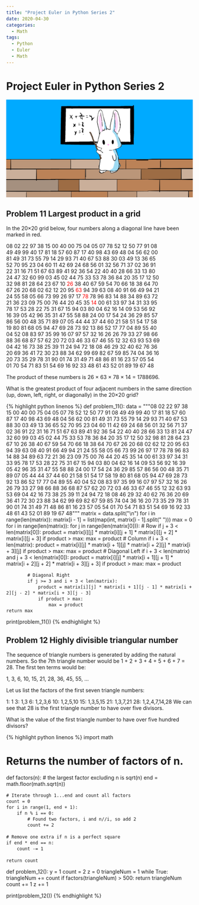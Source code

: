 ```yaml
---
title: "Project Euler in Python Series 2"
date: 2020-04-30
categories:
  - Math
tags:
  - Python
  - Euler
  - Math
---
```


# Project Euler in Python Series 2

![](/assets/images/snowbunny2.jpg)


## Problem 11 Largest product in a grid
In the 20×20 grid below, four numbers along a diagonal line have been marked in red.

08 02 22 97 38 15 00 40 00 75 04 05 07 78 52 12 50 77 91 08  
49 49 99 40 17 81 18 57 60 87 17 40 98 43 69 48 04 56 62 00  
81 49 31 73 55 79 14 29 93 71 40 67 53 88 30 03 49 13 36 65  
52 70 95 23 04 60 11 42 69 24 68 56 01 32 56 71 37 02 36 91  
22 31 16 71 51 67 63 89 41 92 36 54 22 40 40 28 66 33 13 80  
24 47 32 60 99 03 45 02 44 75 33 53 78 36 84 20 35 17 12 50  
32 98 81 28 64 23 67 10 <span style="color:red">26</span> 38 40 67 59 54 70 66 18 38 64 70  
67 26 20 68 02 62 12 20 95 <span style="color:red">63</span> 94 39 63 08 40 91 66 49 94 21  
24 55 58 05 66 73 99 26 97 17 <span style="color:red">78</span> 78 96 83 14 88 34 89 63 72  
21 36 23 09 75 00 76 44 20 45 35 <span style="color:red">14</span> 00 61 33 97 34 31 33 95  
78 17 53 28 22 75 31 67 15 94 03 80 04 62 16 14 09 53 56 92  
16 39 05 42 96 35 31 47 55 58 88 24 00 17 54 24 36 29 85 57  
86 56 00 48 35 71 89 07 05 44 44 37 44 60 21 58 51 54 17 58   
19 80 81 68 05 94 47 69 28 73 92 13 86 52 17 77 04 89 55 40  
04 52 08 83 97 35 99 16 07 97 57 32 16 26 26 79 33 27 98 66  
88 36 68 87 57 62 20 72 03 46 33 67 46 55 12 32 63 93 53 69  
04 42 16 73 38 25 39 11 24 94 72 18 08 46 29 32 40 62 76 36  
20 69 36 41 72 30 23 88 34 62 99 69 82 67 59 85 74 04 36 16  
20 73 35 29 78 31 90 01 74 31 49 71 48 86 81 16 23 57 05 54  
01 70 54 71 83 51 54 69 16 92 33 48 61 43 52 01 89 19 67 48  

The product of these numbers is 26 × 63 × 78 × 14 = 1788696.

What is the greatest product of four adjacent numbers in the same direction (up, down, left, right, or diagonally) in the 20×20 grid?

{% highlight python linenos %}
def problem_11():
    data = """08 02 22 97 38 15 00 40 00 75 04 05 07 78 52 12 50 77 91 08
49 49 99 40 17 81 18 57 60 87 17 40 98 43 69 48 04 56 62 00
81 49 31 73 55 79 14 29 93 71 40 67 53 88 30 03 49 13 36 65
52 70 95 23 04 60 11 42 69 24 68 56 01 32 56 71 37 02 36 91
22 31 16 71 51 67 63 89 41 92 36 54 22 40 40 28 66 33 13 81
24 47 32 60 99 03 45 02 44 75 33 53 78 36 84 20 35 17 12 50
32 98 81 28 64 23 67 10 26 38 40 67 59 54 70 66 18 38 64 70
67 26 20 68 02 62 12 20 95 63 94 39 63 08 40 91 66 49 94 21
24 55 58 05 66 73 99 26 97 17 78 78 96 83 14 88 34 89 63 72
21 36 23 09 75 00 76 44 20 45 35 14 00 61 33 97 34 31 33 95
78 17 53 28 22 75 31 67 15 94 03 80 04 62 16 14 09 53 56 92
16 39 05 42 96 35 31 47 55 58 88 24 00 17 54 24 36 29 85 57
86 56 00 48 35 71 89 07 05 44 44 37 44 60 21 58 51 54 17 58
19 80 81 68 05 94 47 69 28 73 92 13 86 52 17 77 04 89 55 40
04 52 08 83 97 35 99 16 07 97 57 32 16 26 26 79 33 27 98 66
88 36 68 87 57 62 20 72 03 46 33 67 46 55 12 32 63 93 53 69
04 42 16 73 38 25 39 11 24 94 72 18 08 46 29 32 40 62 76 36
20 69 36 41 72 30 23 88 34 62 99 69 82 67 59 85 74 04 36 16
20 73 35 29 78 31 90 01 74 31 49 71 48 86 81 16 23 57 05 54
01 70 54 71 83 51 54 69 16 92 33 48 61 43 52 01 89 19 67 48"""
    matrix = data.split("\n")
    for i in range(len(matrix)):
        matrix[i - 1] = list(map(int, matrix[i - 1].split(" ")))
    max = 0
    for i in range(len(matrix)):
        for j in range(len(matrix[0])):
            # Row
            if j + 3 < len(matrix[0]):
                product = matrix[i][j] * matrix[i][j + 1] * matrix[i][j + 2] * matrix[i][j + 3]
                if product > max:
                    max = product
            # Column
            if i + 3 < len(matrix):
                product = matrix[i][j] * matrix[i + 1][j] * matrix[i + 2][j] * matrix[i + 3][j]
                if product > max:
                    max = product
            # Diagonal Left
            if i + 3 < len(matrix) and j + 3 < len(matrix[0]):
                product = matrix[i][j] * matrix[i + 1][j + 1] * matrix[i + 2][j + 2] * matrix[i + 3][j + 3]
                if product > max:
                    max = product

            # Diagonal Right
            if j >= 3 and i + 3 < len(matrix):
                product = matrix[i][j] * matrix[i + 1][j - 1] * matrix[i + 2][j - 2] * matrix[i + 3][j - 3]
                if product > max:
                    max = product
    return max


print(problem_11())
{% endhighlight %}

## Problem 12 Highly divisible triangular number

The sequence of triangle numbers is generated by adding the natural numbers. So the 7th triangle number would be 1 + 2 + 3 + 4 + 5 + 6 + 7 = 28. The first ten terms would be:

1, 3, 6, 10, 15, 21, 28, 36, 45, 55, ...

Let us list the factors of the first seven triangle numbers:

 1: 1
 3: 1,3
 6: 1,2,3,6
10: 1,2,5,10
15: 1,3,5,15
21: 1,3,7,21
28: 1,2,4,7,14,28
We can see that 28 is the first triangle number to have over five divisors.

What is the value of the first triangle number to have over five hundred divisors?

{% highlight python linenos %}
import math

# Returns the number of factors of n.
def factors(n):
    # the largest factor excluding n is sqrt(n)
    end = math.floor(math.sqrt(n))

    # Iterate through 1...end and count all factors
    count = 0
    for i in range(1, end + 1):
        if n % i == 0:
            # Found two factors, i and n//i, so add 2
            count += 2

    # Remove one extra if n is a perfect square
    if end * end == n:
        count -= 1

    return count

def problem_12():
    y = 1
    count = 2
    z = 0
    triangleNum = 1
    while True:
        triangleNum += count
        if factors(triangleNum) > 500:
            return triangleNum
        count += 1
        z += 1

print(problem_12())
{% endhighlight %}